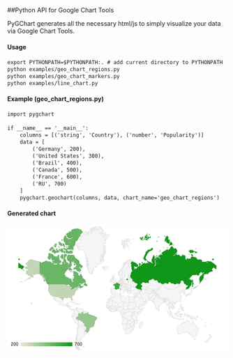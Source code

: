 ##Python API for Google Chart Tools

PyGChart generates all the necessary html/js to simply visualize your data via Google Chart Tools.

#### Usage

    export PYTHONPATH=$PYTHONPATH:. # add current directory to PYTHONPATH
    python examples/geo_chart_regions.py
    python examples/geo_chart_markers.py
    python examples/line_chart.py

#### Example (geo_chart_regions.py)
    import pygchart

    if __name__ == '__main__':
        columns = [('string', 'Country'), ('number', 'Popularity')]
        data = [
            ('Germany', 200),
            ('United States', 300),
            ('Brazil', 400),
            ('Canada', 500),
            ('France', 600),
            ('RU', 700)
        ]
        pygchart.geochart(columns, data, chart_name='geo_chart_regions')

#### Generated chart
<img src="https://github.com/floreskul/floreskul.github.com/blob/master/repository/pygchart/geo_chart_regions.png?raw=true">

